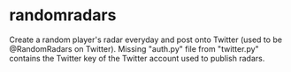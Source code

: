 # randomradars
Create a random player's radar everyday and post onto Twitter (used to be @RandomRadars on Twitter).
Missing "auth.py" file from "twitter.py" contains the Twitter key of the Twitter account used to publish radars.
